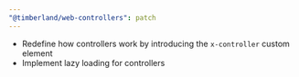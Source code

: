 ```yaml
---
"@timberland/web-controllers": patch
---
```


- Redefine how controllers work by introducing the `x-controller` custom element
- Implement lazy loading for controllers
